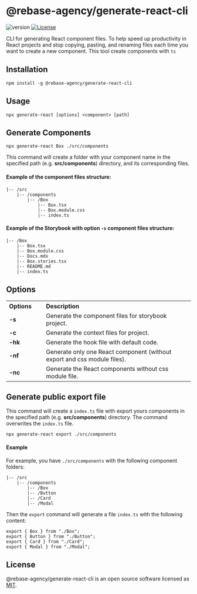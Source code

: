 # @rebase-agency/generate-react-cli

![version](https://img.shields.io/npm/v/@rebase-agency/generate-react-cli) [![License](https://img.shields.io/npm/l/express.svg)](https://github.com/rebase-agency/generate-react-cli/blob/master/LICENSE)

CLI for generating React component files. To help speed up productivity in React projects and stop copying, pasting, and renaming files each time you want to create a new component.
This tool create components with `ts`

## Installation

```shell
npm install -g @rebase-agency/generate-react-cli
```

## Usage
```shell
npx generate-react [options] <component> [path]
```

## Generate Components

```shell
npx generate-react Box ./src/components
```

This command will create a folder with your component name in the specified path (e.g. **src/components**) directory, and its corresponding files.

#### Example of the component files structure:

```
|-- /src
    |-- /components
        |-- /Box
            |-- Box.tsx
            |-- Box.module.css
            |-- index.ts
```

#### Example of the Storybook with option `-s` component files structure:

```
|-- /Box
    |-- Box.tsx
    |-- Box.module.css
    |-- Docs.mdx
    |-- Box.stories.tsx
    |-- README.md
    |-- index.ts
```

## Options

<table>
  <tr align="left">
    <th>Options</th>
    <th>Description</th>
  </tr>
  <tr>
    <td width="20%"><b>-s</b></td>
    <td width="80%">
      Generate the component files for storybook project.  
    </td>
  </tr>
  <tr>
    <td width="20%"><b>-c</b></td>
    <td width="80%">
      Generate the context files for project.
    </td>
  </tr>
  <tr>
    <td width="20%"><b>-hk</b></td>
    <td width="80%">
      Generate the hook file with default code.
    </td>
  </tr>
  <tr>
    <td width="20%"><b>-nf</b></td>
    <td width="80%">
      Generate only one React component (without export and css module files).
    </td>
  </tr>
  <tr>
    <td width="20%"><b>-nc</b></td>
    <td width="80%">
      Generate the React components without css module file.
    </td>
  </tr>
</table>

## Generate public export file

This command will create a `index.ts` file with export yours components in the specified path (e.g. **src/components**) directory. The command overwrites the `index.ts` file.

```shell
npx generate-react export ./src/components
```

#### Example

For example, you have `./src/components` with the following component folders:

```
|-- /src
    |-- /components
        |-- /Box
        |-- /Button
        |-- /Card
        |-- /Modal
```

Then the `export` command will generate a file `index.ts` with the following content:

```tsx
export { Box } from "./Box";
export { Button } from "./Button";
export { Card } from "./Card";
export { Modal } from "./Modal";
```

## License

@rebase-agency/generate-react-cli is an open source software licensed as [MIT](https://github.com/rebase-agency/generate-react-cli/blob/main/LICENSE).
